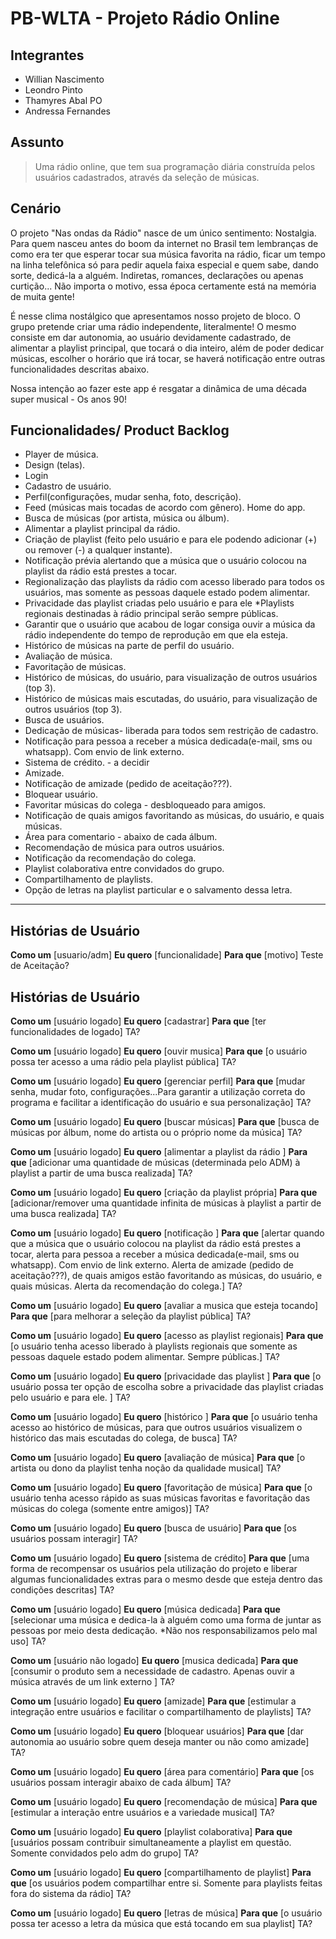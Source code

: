 # PB-WLTA - Projeto Rádio Online

## Integrantes
- Willian Nascimento
- Leondro Pinto
- Thamyres Abal PO
- Andressa Fernandes

## Assunto
> Uma rádio online, que tem sua programação diária construída pelos usuários cadastrados, através da seleção de músicas.

## Cenário

O projeto "Nas ondas da Rádio" nasce de um único sentimento: Nostalgia. Para quem nasceu antes do boom da internet no Brasil tem lembranças de como era ter que esperar tocar sua música favorita na rádio, ficar um tempo na linha telefônica só para pedir aquela faixa especial e quem sabe, dando sorte, dedicá-la a alguém. Indiretas, romances, declarações ou apenas curtição... Não importa o motivo, essa época certamente está na memória de muita gente!

É nesse clima nostálgico que apresentamos nosso projeto de bloco. O grupo pretende criar uma rádio independente, literalmente! O mesmo consiste em dar autonomia, ao usuário devidamente cadastrado, de alimentar a playlist principal, que tocará o dia inteiro, além de poder dedicar músicas, escolher o horário que irá tocar, se haverá notificação entre outras funcionalidades  descritas abaixo. 

Nossa intenção ao fazer este app é resgatar a dinâmica de uma década super musical - Os anos 90! 

## Funcionalidades/ Product Backlog
- Player de música.
- Design (telas).
- Login
- Cadastro de usuário.
- Perfil(configurações, mudar senha, foto, descrição).
- Feed (músicas mais tocadas de acordo com gênero). Home do app.
- Busca de músicas (por artista, música ou álbum).
- Alimentar a playlist principal da rádio.
- Criação de playlist (feito pelo usuário e para ele podendo adicionar (+) ou remover (-) a qualquer instante).
- Notificação prévia alertando que a música que o usuário colocou na playlist da rádio está prestes a tocar.
- Regionalização das playlists da rádio com acesso liberado para todos os usuários, mas somente as pessoas daquele estado podem alimentar.
- Privacidade das playlist criadas pelo usuário e para ele *Playlists regionais destinadas à rádio principal serão sempre públicas.
- Garantir que o usuário que acabou de logar consiga ouvir a música da rádio independente do tempo de reprodução em que ela esteja.
- Histórico de músicas na parte de perfil do usuário.
- Avaliação de música.
- Favoritação de músicas.
- Histórico de músicas, do usuário, para visualização de outros usuários (top 3).
- Histórico de músicas mais escutadas, do usuário, para visualização de outros usuários (top 3).
- Busca de usuários.
- Dedicação de músicas- liberada para todos sem restrição de cadastro.
- Notificação para pessoa a receber a música dedicada(e-mail, sms ou whatsapp). Com envio de link externo.
- Sistema de crédito. - a decidir  
- Amizade.
- Notificação de amizade (pedido de aceitação???).
- Bloquear usuário.
- Favoritar músicas do colega - desbloqueado para amigos.
- Notificação de quais amigos favoritando as músicas, do usuário, e quais músicas.
- Área para comentario - abaixo de cada álbum.
- Recomendação de música para outros usuários.
- Notificação da recomendação do colega.
- Playlist colaborativa entre convidados do grupo.
- Compartilhamento de playlists.
- Opção de letras na playlist particular e o salvamento dessa letra.

----------------------------------------------

## Histórias de Usuário

**Como um** [usuario/adm]
**Eu quero** [funcionalidade]
**Para que** [motivo]
Teste de Aceitação?

## Histórias de Usuário

**Como um** [usuário logado]
**Eu quero** [cadastrar]
**Para que** [ter funcionalidades de logado]
TA?

**Como um** [usuário logado]
**Eu quero** [ouvir musica]
**Para que** [o usuário possa ter acesso a uma rádio pela playlist pública]
TA?

**Como um** [usuário logado]
**Eu quero** [gerenciar perfil]
**Para que** [mudar senha, mudar foto, configurações...Para garantir a utilização correta do programa e facilitar a identificação do usuário e sua personalização]
TA?

**Como um** [usuário logado]
**Eu quero** [buscar músicas]
**Para que** [busca de músicas por álbum, nome do artista ou o próprio nome da música]
TA?

**Como um** [usuário logado]
**Eu quero** [alimentar a playlist da rádio ]
**Para que** [adicionar uma quantidade de músicas (determinada pelo ADM) à playlist a partir de uma busca realizada]
TA?

**Como um** [usuário logado]
**Eu quero** [criação da playlist própria]
**Para que** [adicionar/remover uma quantidade infinita de músicas à playlist a partir de uma busca realizada]
TA?

**Como um** [usuário logado]
**Eu quero** [notificação ]
**Para que** [alertar quando que a música que o usuário colocou na playlist da rádio está prestes a tocar, alerta para pessoa a receber a música dedicada(e-mail, sms ou whatsapp). Com envio de link externo. Alerta de amizade (pedido de aceitação???), de quais amigos estão favoritando as músicas, do usuário, e quais músicas. Alerta da recomendação do colega.]
TA?

**Como um** [usuário logado]
**Eu quero** [avaliar a musica que esteja tocando]
**Para que** [para melhorar a seleção da playlist pública]
TA?

**Como um** [usuário logado]
**Eu quero** [acesso as playlist regionais]
**Para que** [o usuário tenha acesso liberado à playlists regionais que  somente as pessoas daquele estado podem alimentar. Sempre públicas.]
TA?

**Como um** [usuário logado]
**Eu quero** [privacidade das playlist ]
**Para que** [o usuário possa ter opção de escolha sobre a privacidade das playlist criadas pelo usuário e para ele. ]
TA?

**Como um** [usuário logado]
**Eu quero** [histórico ]
**Para que** [o usuário tenha acesso ao histórico de músicas, para que outros usuários visualizem o histórico das mais escutadas do colega, de busca]
TA?

**Como um** [usuário logado]
**Eu quero** [avaliação de música]
**Para que** [o artista ou dono da playlist tenha noção da qualidade musical]
TA?

**Como um** [usuário logado]
**Eu quero** [favoritação de música]
**Para que** [o usuário tenha acesso rápido as suas músicas favoritas e favoritação das músicas do colega (somente entre amigos)]
TA?

**Como um** [usuário logado]
**Eu quero** [busca de usuário]
**Para que** [os usuários possam interagir]
TA?

**Como um** [usuário logado]
**Eu quero** [sistema de crédito]
**Para que** [uma forma de recompensar os usuários pela utilização do projeto e liberar algumas funcionalidades extras para o mesmo desde que esteja dentro das condições descritas]
TA?

**Como um** [usuário logado]
**Eu quero** [música dedicada]
**Para que** [selecionar uma música e dedica-la à alguém como uma forma de juntar as pessoas por meio desta dedicação. *Não nos responsabilizamos pelo mal uso]
TA?

**Como um** [usuário não logado]
**Eu quero** [musica dedicada]
**Para que** [consumir o produto sem a necessidade de cadastro. Apenas ouvir a música através de um link externo ]
TA?

**Como um** [usuário logado]
**Eu quero** [amizade]
**Para que** [estimular a integração entre usuários e facilitar o compartilhamento de playlists]
TA?

**Como um** [usuário logado]
**Eu quero** [bloquear usuários]
**Para que** [dar autonomia ao usuário sobre quem deseja manter ou não como amizade]
TA?

**Como um** [usuário logado]
**Eu quero** [área para comentário]
**Para que** [os usuários possam interagir abaixo de cada álbum]
TA?

**Como um** [usuário logado]
**Eu quero** [recomendação de música]
**Para que** [estimular a interação entre usuários e a variedade musical]
TA?

**Como um** [usuário logado]
**Eu quero** [playlist colaborativa]
**Para que** [usuários possam contribuir simultaneamente a playlist em questão. Somente convidados pelo adm do grupo]
TA?

**Como um** [usuário logado]
**Eu quero** [compartilhamento de playlist]
**Para que** [os usuários podem compartilhar entre si. Somente para playlists feitas fora do sistema da rádio]
TA?

**Como um** [usuário logado]
**Eu quero** [letras de música]
**Para que** [o usuário possa ter acesso a letra da música que está tocando em sua playlist]
TA?
